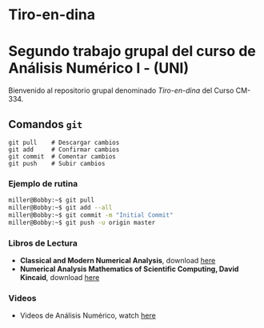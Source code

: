 # Tiro-en-dina
Segundo trabajo grupal del curso de Análisis Numérico I - (UNI)
===
Bienvenido al repositorio grupal denominado *Tiro-en-dina* del Curso CM-334.

## Comandos `git`

```git
git pull    # Descargar cambios
git add     # Confirmar cambios
git commit  # Comentar cambios
git push    # Subir cambios
```

### Ejemplo de rutina

```bash
miller@Bobby:~$ git pull
miller@Bobby:~$ git add --all
miller@Bobby:~$ git commit -m "Initial Commit"
miller@Bobby:~$ git push -u origin master
```


### Libros de Lectura
* **Classical and Modern Numerical Analysis**, download [here](https://b-ok.cc/book/2529495/f086ec)
* **Numerical Analysis Mathematics of Scientific Computing, David Kincaid**, download [here](https://b-ok.cc/book/3501252/9a6099)


### Videos

* Videos de Análisis Numérico, watch [here](https://www.youtube.com/watch?v=JPSi-WCOhk4&list=PLoFGL7wppr4tdWBUS-wj-J1AHIVz21fTB)
